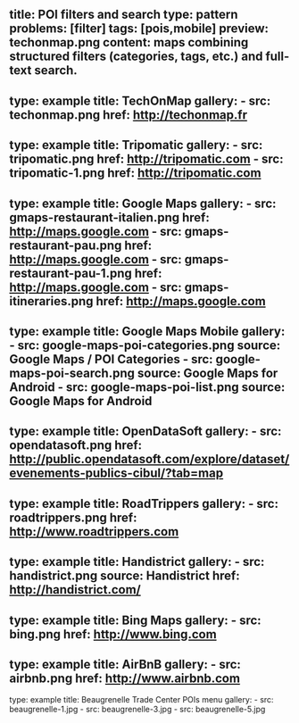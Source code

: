 title: POI filters and search
type: pattern
problems: [filter]
tags: [pois,mobile]
preview: techonmap.png
content: maps combining structured filters (categories, tags, etc.) and full-text search.
---
type: example
title: TechOnMap
gallery:
    - src: techonmap.png
      href: http://techonmap.fr
---
type: example
title: Tripomatic
gallery:
    - src: tripomatic.png
      href: http://tripomatic.com
    - src: tripomatic-1.png
      href: http://tripomatic.com
---
type: example
title: Google Maps
gallery:
    - src: gmaps-restaurant-italien.png
      href: http://maps.google.com
    - src: gmaps-restaurant-pau.png
      href: http://maps.google.com
    - src: gmaps-restaurant-pau-1.png
      href: http://maps.google.com
    - src: gmaps-itineraries.png
      href: http://maps.google.com
---
type: example
title: Google Maps Mobile
gallery:
    - src: google-maps-poi-categories.png
      source: Google Maps / POI Categories
    - src: google-maps-poi-search.png
      source: Google Maps for Android
    - src: google-maps-poi-list.png
      source: Google Maps for Android      
---
type: example
title: OpenDataSoft
gallery: 
    - src: opendatasoft.png
      href: http://public.opendatasoft.com/explore/dataset/evenements-publics-cibul/?tab=map
---
type: example
title: RoadTrippers
gallery:
    - src: roadtrippers.png
      href: http://www.roadtrippers.com
---
type: example
title: Handistrict
gallery:
    - src: handistrict.png
      source: Handistrict
      href: http://handistrict.com/
---
type: example
title: Bing Maps
gallery:
    - src: bing.png
      href: http://www.bing.com
---
type: example
title: AirBnB
gallery:
    - src: airbnb.png
      href: http://www.airbnb.com
---    
type: example
title: Beaugrenelle Trade Center POIs menu
gallery:
    - src: beaugrenelle-1.jpg
    - src: beaugrenelle-3.jpg
    - src: beaugrenelle-5.jpg
      